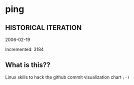 # ping

## HISTORICAL ITERATION
2006-02-19

Incremented: 3184

## What is this?? 
Linux skills to hack the github commit visualization chart `;-)`
